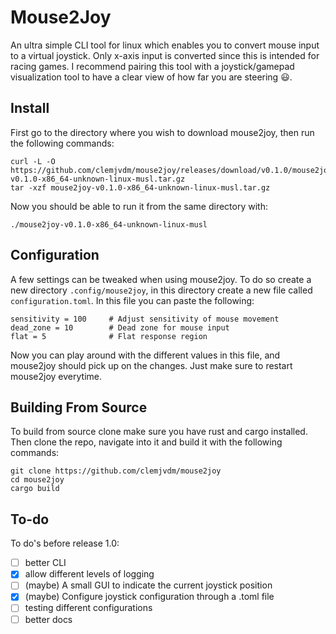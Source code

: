 # Mouse2Joy
An ultra simple CLI tool for linux which enables you to convert mouse input to a virtual joystick. Only x-axis input is converted since this is intended for racing games. I recommend pairing this tool with a joystick/gamepad visualization tool to have a clear view of how far you are steering 😃.

## Install
First go to the directory where you wish to download mouse2joy, then run the following commands:
```
curl -L -O https://github.com/clemjvdm/mouse2joy/releases/download/v0.1.0/mouse2joy-v0.1.0-x86_64-unknown-linux-musl.tar.gz
tar -xzf mouse2joy-v0.1.0-x86_64-unknown-linux-musl.tar.gz
```
Now you should be able to run it from the same directory with:
```
./mouse2joy-v0.1.0-x86_64-unknown-linux-musl
```

## Configuration
A few settings can be tweaked when using mouse2joy. To do so create a new directory `.config/mouse2joy`, in this directory create a new file called `configuration.toml`. In this file you can paste the following:
```
sensitivity = 100     # Adjust sensitivity of mouse movement
dead_zone = 10        # Dead zone for mouse input
flat = 5              # Flat response region
```
Now you can play around with the different values in this file, and mouse2joy should pick up on the changes. Just make sure to restart mouse2joy everytime.

## Building From Source
To build from source clone make sure you have rust and cargo installed. Then clone the repo, navigate into it and build it with the following commands:
```
git clone https://github.com/clemjvdm/mouse2joy
cd mouse2joy
cargo build
```

## To-do
To do's before release 1.0:
- [ ] better CLI
- [X] allow different levels of logging
- [ ] (maybe) A small GUI to indicate the current joystick position
- [X] (maybe) Configure joystick configuration through a .toml file
- [ ] testing different configurations
- [ ] better docs
